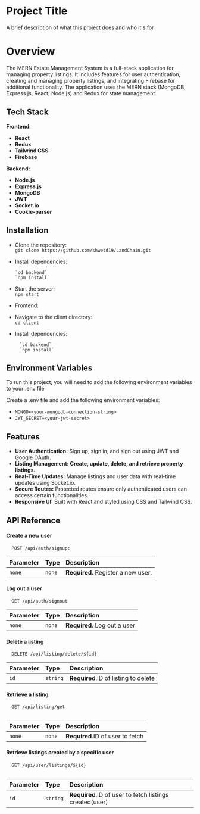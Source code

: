 
# Project Title

A brief description of what this project does and who it's for

# Overview
The MERN Estate Management System is a full-stack application for managing property listings. It includes features for user authentication, creating and managing property listings, and integrating Firebase for additional functionality. The application uses the MERN stack (MongoDB, Express.js, React, Node.js) and Redux for state management.





## Tech Stack


**Frontend:**
- **React**
- **Redux** 
- **Tailwind CSS** 
- **Firebase** 

**Backend:**

- **Node.js**
- **Express.js**
- **MongoDB** 
- **JWT** 
- **Socket.io** 
- **Cookie-parser** 
## Installation

- Clone the repository:  
  `git clone https://github.com/shwetd19/LandChain.git`

- Install dependencies:
      
      `cd backend`
      `npm install`

- Start the server:    
  `npm start`

- Frontend:
- Navigate to the client directory:   
   `cd client`
- Install dependencies:   
```   
     `cd backend`
     `npm install`
```

## Environment Variables

To run this project, you will need to add the following environment variables to your .env file

Create a .env file and add the following environment variables:
- `MONGO=<your-mongodb-connection-string>`
- `JWT_SECRET=<your-jwt-secret>`
## Features

- **User Authentication:** Sign up, sign in, and sign out using JWT and Google OAuth.
- **Listing Management: Create, update, delete, and retrieve property listings.**
- **Real-Time Updates:** Manage listings and user data with real-time updates using Socket.io.
- **Secure Routes:** Protected routes ensure only authenticated users can access certain functionalities.
- **Responsive UI:** Built with React and styled using CSS and Tailwind CSS.


## API Reference

#### Create a new user

```http
  POST /api/auth/signup:
```

| Parameter | Type     | Description                        |
| :-------- | :------- | :--------------------------------  |
| `none`    | `none`   | **Required**. Register a new user. |

#### Log out a user

```http
  GET /api/auth/signout

```

| Parameter | Type     | Description                       |
| :-------- | :------- | :-------------------------------- |
| `none`    | `none`   | **Required**. Log out a user      |

#### Delete a listing


```http
  DELETE /api/listing/delete/${id}

```

| Parameter | Type     | Description                                  |
| :-------- | :------- | :------------------------------------------- |
| `id`      | `string` | **Required**.ID of listing to delete         |


#### Retrieve a listing


```http
  GET /api/listing/get


```

| Parameter | Type     | Description                                  |
| :-------- | :------- | :------------------------------------------- |
| `none`    | `none`   | **Required**.ID of user to fetch             |

#### Retrieve listings created by a specific user

```http
  GET /api/user/listings/${id}


```

| Parameter | Type     | Description                                             |
| :-------- | :------- | :------------------------------------------------------ |
| `id`      | `string` | **Required**.ID of user to fetch listings created(user) |
